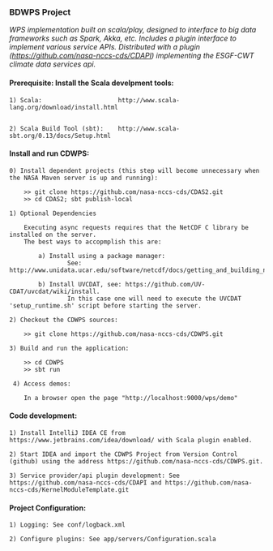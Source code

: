 ###                                BDWPS Project

_WPS implementation built on scala/play, designed to interface to big data frameworks such as Spark, Akka, etc. Includes a plugin interface to implement various service APIs.  Distributed with a plugin (https://github.com/nasa-nccs-cds/CDAPI) implementing the ESGF-CWT climate data services api._

####  Prerequisite: Install the Scala develpment tools:

    1) Scala:                     http://www.scala-lang.org/download/install.html                   
                        
    
    2) Scala Build Tool (sbt):    http://www.scala-sbt.org/0.13/docs/Setup.html
                        

####  Install and run CDWPS:

    0) Install dependent projects (this step will become unnecessary when the NASA Maven server is up and running):
    
        >> git clone https://github.com/nasa-nccs-cds/CDAS2.git
        >> cd CDAS2; sbt publish-local
        
    1) Optional Dependencies
    
        Executing async requests requires that the NetCDF C library be installed on the server.  
        The best ways to accopmplish this are:
        
            a) Install using a package manager:
                    See: http://www.unidata.ucar.edu/software/netcdf/docs/getting_and_building_netcdf.html
                    
            b) Install UVCDAT, see: https://github.com/UV-CDAT/uvcdat/wiki/install.  
                    In this case one will need to execute the UVCDAT 'setup_runtime.sh' script before starting the server.

    2) Checkout the CDWPS sources:

        >> git clone https://github.com/nasa-nccs-cds/CDWPS.git

    3) Build and run the application:

        >> cd CDWPS
        >> sbt run

     4) Access demos:

        In a browser open the page "http://localhost:9000/wps/demo"


####  Code development:

    1) Install IntelliJ IDEA CE from https://www.jetbrains.com/idea/download/ with Scala plugin enabled.
    
    2) Start IDEA and import the CDWPS Project from Version Control (github) using the address https://github.com/nasa-nccs-cds/CDWPS.git.
    
    3) Service provider/api plugin development: See https://github.com/nasa-nccs-cds/CDAPI and https://github.com/nasa-nccs-cds/KernelModuleTemplate.git

    

####  Project Configuration:

    1) Logging: See conf/logback.xml
    
    2) Configure plugins: See app/servers/Configuration.scala
    
    

    

